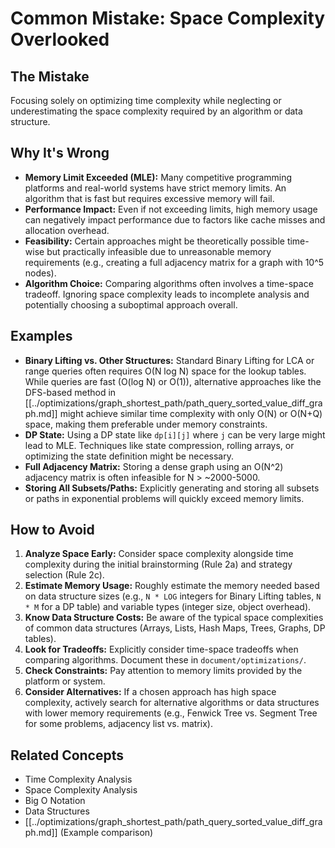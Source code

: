 # Common Mistake: Space Complexity Overlooked

## The Mistake

Focusing solely on optimizing time complexity while neglecting or underestimating the space complexity required by an algorithm or data structure.

## Why It's Wrong

*   **Memory Limit Exceeded (MLE):** Many competitive programming platforms and real-world systems have strict memory limits. An algorithm that is fast but requires excessive memory will fail.
*   **Performance Impact:** Even if not exceeding limits, high memory usage can negatively impact performance due to factors like cache misses and allocation overhead.
*   **Feasibility:** Certain approaches might be theoretically possible time-wise but practically infeasible due to unreasonable memory requirements (e.g., creating a full adjacency matrix for a graph with 10^5 nodes).
*   **Algorithm Choice:** Comparing algorithms often involves a time-space tradeoff. Ignoring space complexity leads to incomplete analysis and potentially choosing a suboptimal approach overall.

## Examples

*   **Binary Lifting vs. Other Structures:** Standard Binary Lifting for LCA or range queries often requires O(N log N) space for the lookup tables. While queries are fast (O(log N) or O(1)), alternative approaches like the DFS-based method in [[../optimizations/graph_shortest_path/path_query_sorted_value_diff_graph.md]] might achieve similar time complexity with only O(N) or O(N+Q) space, making them preferable under memory constraints.
*   **DP State:** Using a DP state like `dp[i][j]` where `j` can be very large might lead to MLE. Techniques like state compression, rolling arrays, or optimizing the state definition might be necessary.
*   **Full Adjacency Matrix:** Storing a dense graph using an O(N^2) adjacency matrix is often infeasible for N > ~2000-5000.
*   **Storing All Subsets/Paths:** Explicitly generating and storing all subsets or paths in exponential problems will quickly exceed memory limits.

## How to Avoid

1.  **Analyze Space Early:** Consider space complexity alongside time complexity during the initial brainstorming (Rule 2a) and strategy selection (Rule 2c).
2.  **Estimate Memory Usage:** Roughly estimate the memory needed based on data structure sizes (e.g., `N * LOG` integers for Binary Lifting tables, `N * M` for a DP table) and variable types (integer size, object overhead).
3.  **Know Data Structure Costs:** Be aware of the typical space complexities of common data structures (Arrays, Lists, Hash Maps, Trees, Graphs, DP tables).
4.  **Look for Tradeoffs:** Explicitly consider time-space tradeoffs when comparing algorithms. Document these in `document/optimizations/`.
5.  **Check Constraints:** Pay attention to memory limits provided by the platform or system.
6.  **Consider Alternatives:** If a chosen approach has high space complexity, actively search for alternative algorithms or data structures with lower memory requirements (e.g., Fenwick Tree vs. Segment Tree for some problems, adjacency list vs. matrix).

## Related Concepts

*   Time Complexity Analysis
*   Space Complexity Analysis
*   Big O Notation
*   Data Structures
*   [[../optimizations/graph_shortest_path/path_query_sorted_value_diff_graph.md]] (Example comparison) 